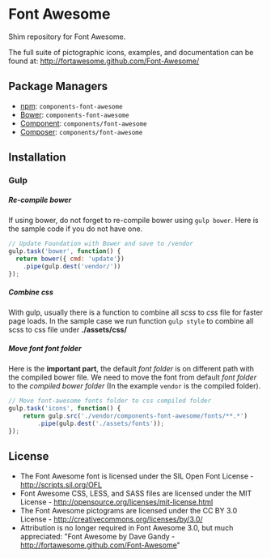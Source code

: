 Font Awesome
============

Shim repository for Font Awesome.

The full suite of pictographic icons, examples, and documentation can be found at:
http://fortawesome.github.com/Font-Awesome/


Package Managers
----------------

* [npm](http://npmjs.org): `components-font-awesome`
* [Bower](http://bower.io): `components-font-awesome`
* [Component](https://github.com/component/component): `components/font-awesome`
* [Composer](http://packagist.org/packages/components/font-awesome): `components/font-awesome`

Installation
------------
### Gulp

##### Re-compile bower
If using bower, do not forget to re-compile bower using `gulp bower`. Here is the sample code if you do not have one.

``` javascript
// Update Foundation with Bower and save to /vendor
gulp.task('bower', function() {
  return bower({ cmd: 'update'})
    .pipe(gulp.dest('vendor/'))
});
```
##### Combine css
With gulp, usually there is a function to combine all *scss* to *css* file for faster page loads.
In the sample case we run function `gulp style` to combine all scss to css file under **./assets/css/**

##### Move font font folder
Here is the **important part**, the default *font folder* is on different path with the compiled bower file. We need to move the font from default *font folder* to the *compiled bower folder* (In the example `vendor` is the compiled folder).

``` javascript
// Move font-awesome fonts folder to css compiled folder
gulp.task('icons', function() {
    return gulp.src('./vendor/components-font-awesome/fonts/**.*')
        .pipe(gulp.dest('./assets/fonts'));
});
```

License
-------

- The Font Awesome font is licensed under the SIL Open Font License - http://scripts.sil.org/OFL
- Font Awesome CSS, LESS, and SASS files are licensed under the MIT License - http://opensource.org/licenses/mit-license.html
- The Font Awesome pictograms are licensed under the CC BY 3.0 License - http://creativecommons.org/licenses/by/3.0/
- Attribution is no longer required in Font Awesome 3.0, but much appreciated: "Font Awesome by Dave Gandy - http://fortawesome.github.com/Font-Awesome"
